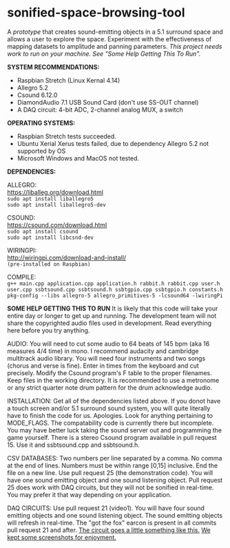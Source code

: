 # sonified-space-browsing-tool
A *prototype* that creates sound-emitting objects in a 5.1 surround space and allows a user to explore the space. Experiment with the effectiveness of mapping datasets to amplitude and panning parameters. _This project needs work to run on your machine. See "Some Help Getting This To Run"._

**SYSTEM RECOMMENDATIONS:**
* Raspbian Stretch (Linux Kernal 4.14)
* Allegro 5.2
* Csound 6.12.0
* DiamondAudio 7.1 USB Sound Card (don't use SS-OUT channel)
* A DAQ circuit: 4-bit ADC, 2-channel analog MUX, a switch

**OPERATING SYSTEMS:**
* Raspbian Stretch tests succeeded.
* Ubuntu Xerial Xerus tests failed, due to dependency Allegro 5.2 not supported by OS
* Microsoft Windows and MacOS not tested.

**DEPENDENCIES:**

ALLEGRO: \
https://liballeg.org/download.html \
`sudo apt install liballegro5` \
`sudo apt install liballegro5-dev` 

CSOUND: \
https://csound.com/download.html \
`sudo apt install csound`\
`sudo apt install libcsnd-dev` 

WIRINGPI: \
http://wiringpi.com/download-and-install/ \
`(pre-installed on Raspbian)`

COMPILE: \
`g++ main.cpp application.cpp application.h rabbit.h rabbit.cpp user.h user.cpp ssbtsound.cpp ssbtsound.h ssbtgpio.cpp ssbtgpio.h constants.h pkg-config --libs allegro-5 allegro_primitives-5 -lcsound64 -lwiringPi`

**SOME HELP GETTING THIS TO RUN**
It is likely that this code will take your entire day or longer to get up and running. The development team will not share the copyrighted audio files used in development. Read everything here before you try anything.

AUDIO: You will need to cut some audio to 64 beats of 145 bpm (aka 16 measures 4/4 time) in mono. I recommend audacity and cambridge multitrack audio library. You will need four instruments and two songs (chorus and verse is fine). Enter in times from the keyboard and cut precisely. Modify the Csound program's F table to the proper filenames. Keep files in the working directory. It is recommended to use a metronome or any strict quarter note drum pattern for the drum acknowledge audio. 

INSTALLATION: Get all of the dependencies listed above. If you donot have a touch screen and/or 5.1 surround sound system, you will quite literally have to finish the code for us. Apologies. Look for anything pertaining to MODE_FLAGS. The compatability code is currently there but incomplete. You may have better luck taking the sound server out and programming the game yourself. There is a stereo Csound program available in pull request 15. Use it and ssbtsound.cpp and ssbtsound.h.

CSV DATABASES: Two numbers per line separated by a comma. No comma at the end of lines. Numbers must be within range [0,15] inclusive. End the file on a new line. Use pull request 25 (the demonstration code). You will have one sound emitting object and one sound listening object. Pull request 25 does work with DAQ circuits, but they will not be sonified in real-time. You may prefer it that way depending on your application.

DAQ CIRCUITS: Use pull request 21 (video1). You will have four sound emitting objects and one sound listening object. The sound emitting objects will refresh in real-time. The "got the fox" earcon is present in all commits pull request 21 and after. <a href="https://trello-attachments.s3.amazonaws.com/5bb5860efb637c0ff845d12f/5ca38ff5678c046f6a84b3f7/ecdb25d5f8ca845ec71be37b53a4b396/schem.jpg">The circuit goes a little something like this.</a>
<a href="https://randysdigitalportfolio.blogspot.com/2019/05/senior-project-scrapbook.html">We kept some screenshots for enjoyment.</a>
